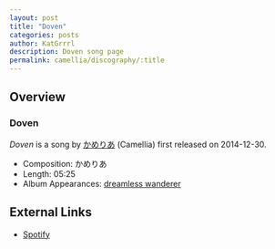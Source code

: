 ```yaml
---
layout: post
title: "Doven"
categories: posts
author: KatGrrrl
description: Doven song page
permalink: camellia/discography/:title
---
```


## Overview

### Doven

*Doven* is a song by [かめりあ](/camellia) (Camellia) first released on 2014-12-30.

* Composition: かめりあ
* Length: 05:25
* Album Appearances: [dreamless wanderer](<{% link postsInclude/_posts/camellia/albums/dreamless-wanderer/2023-12-05-dreamless-wanderer.md %}>)

## External Links

* [Spotify](https://open.spotify.com/track/6Whj9jdjCUTGiS8VIDQ5Ic?si=15abbed48751401b)
